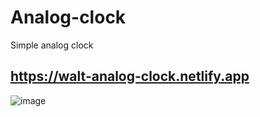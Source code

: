 # Analog-clock
Simple analog clock
## https://walt-analog-clock.netlify.app
![image](https://user-images.githubusercontent.com/81018331/213888830-97922d81-cb88-4cb3-8992-48a6bccd6d97.png)
